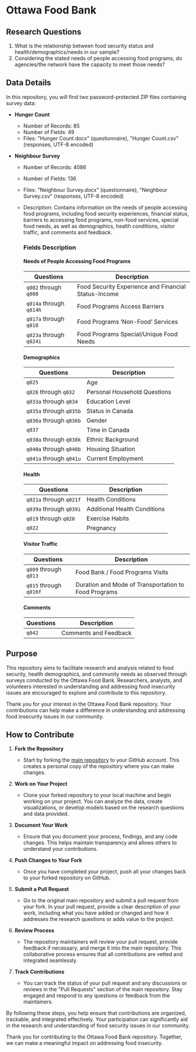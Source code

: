 # Ottawa Food Bank

## Research Questions
1. What is the relationship between food security status and health/demographics/needs in our sample?
2. Considering the stated needs of people accessing food programs, do agencies/the network have the capacity to meet those needs?

## Data Details
In this repository, you will find two password-protected ZIP files containing survey data:

- **Hunger Count**
  - Number of Records: 85
  - Number of Fields: 49
  - Files: "Hunger Count.docx" (questionnaire), "Hunger Count.csv" (responses, UTF-8 encoded)

- **Neighbour Survey**    
  - Number of Records: 4086
  - Number of Fields: 136
  - Files: "Neighbour Survey.docx" (questionnaire), "Neighbour Survey.csv" (responses, UTF-8 encoded)
  -  Description:  Contains information on the needs of people accessing food programs, including food security experiences, financial status, barriers to accessing food programs, non-food services, special food needs, as well as demographics, health conditions, visitor traffic, and comments and feedback.  
    
      
      
      ### Fields Description
      
      #### Needs of People Accessing Food Programs
      
      | Questions                                    | Description                                                      |
      |----------------------------------------------|------------------------------------------------------------------|
      | `q002` through `q008`                        | Food Security Experience and Financial Status-Income              |
      | `q014a` through `q014h`                      | Food Programs Access Barriers                                    |
      | `q017a` through `q018`                       | Food Programs ‘Non-Food’ Services                                |
      | `q023a` through `q024i`                      | Food Programs Special/Unique Food Needs                          |
      
      #### Demographics
      
      | Questions                                    | Description                                                      |
      |----------------------------------------------|------------------------------------------------------------------|
      | `q025`                                       | Age                                                              |
      | `q026` through `q032`                        | Personal Household Questions                                     |
      | `q033a` through `q034`                       | Education Level                                                  |
      | `q035a` through `q035b`                      | Status in Canada                                                 |
      | `q036a` through `q036b`                      | Gender                                                           |
      | `q037`                                       | Time in Canada                                                   |
      | `q038a` through `q038k`                      | Ethnic Background                                                |
      | `q040a` through `q040b`                      | Housing Situation                                                |
      | `q041a` through `q041u`                      | Current Employment                                               |
      
      #### Health
      
      | Questions                                    | Description                                                      |
      |----------------------------------------------|------------------------------------------------------------------|
      | `q021a` through `q021f`                      | Health Conditions                                                |
      | `q039a` through `q039i`                      | Additional Health Conditions                                     |
      | `q019` through `q020`                        | Exercise Habits                                                  |
      | `q022`                                       | Pregnancy                                                        |
      
      #### Visitor Traffic
      
      | Questions                                    | Description                                                      |
      |----------------------------------------------|------------------------------------------------------------------|
      | `q009` through `q013`                        | Food Bank / Food Programs Visits                                 |
      | `q015` through `q016f`                       | Duration and Mode of Transportation to Food Programs             |
      
      #### Comments
      
      | Questions                                    | Description                                                      |
      |----------------------------------------------|------------------------------------------------------------------|
      | `q042`                                       | Comments and Feedback                                            |
      






  
## Purpose
This repository aims to facilitate research and analysis related to food security, health demographics, and community needs as observed through surveys conducted by the Ottawa Food Bank. Researchers, analysts, and volunteers interested in understanding and addressing food insecurity issues are encouraged to explore and contribute to this repository.

Thank you for your interest in the Ottawa Food Bank repository. Your contributions can help make a difference in understanding and addressing food insecurity issues in our community.

## How to Contribute

1. **Fork the Repository**
   - Start by forking the [main repository](https://github.com/Data-For-Good-Ottawa/open-datasets-api/discussions/2) to your GitHub account. This creates a personal copy of the repository where you can make changes.

2. **Work on Your Project**
   - Clone your forked repository to your local machine and begin working on your project. You can analyze the data, create visualizations, or develop models based on the research questions and data provided.

3. **Document Your Work**
   - Ensure that you document your process, findings, and any code changes. This helps maintain transparency and allows others to understand your contributions.

4. **Push Changes to Your Fork**
   - Once you have completed your project, push all your changes back to your forked repository on GitHub.

5. **Submit a Pull Request**
   - Go to the original main repository and submit a pull request from your fork. In your pull request, provide a clear description of your work, including what you have added or changed and how it addresses the research questions or adds value to the project.

6. **Review Process**
   - The repository maintainers will review your pull request, provide feedback if necessary, and merge it into the main repository. This collaborative process ensures that all contributions are vetted and integrated seamlessly.

7. **Track Contributions**
   - You can track the status of your pull request and any discussions or reviews in the "Pull Requests" section of the main repository. Stay engaged and respond to any questions or feedback from the maintainers.

By following these steps, you help ensure that contributions are organized, trackable, and integrated effectively. Your participation can significantly aid in the research and understanding of food security issues in our community.

Thank you for contributing to the Ottawa Food Bank repository. Together, we can make a meaningful impact on addressing food insecurity.
